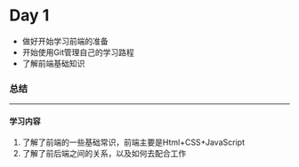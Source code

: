 # Day 1

- 做好开始学习前端的准备
- 开始使用Git管理自己的学习路程
- 了解前端基础知识



### 总结

----

#### 学习内容

1. 了解了前端的一些基础常识，前端主要是Html+CSS+JavaScript
2. 了解了前后端之间的关系，以及如何去配合工作





